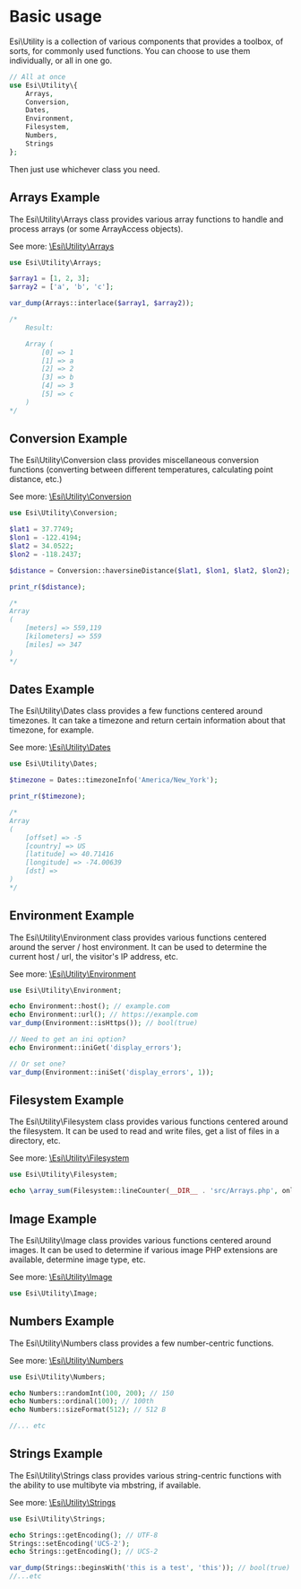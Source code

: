 # Basic usage

Esi\Utility is a collection of various components that provides a toolbox, of sorts, for commonly used functions. You can 
choose to use them individually, or all in one go.

```php
// All at once
use Esi\Utility\{
    Arrays,
    Conversion,
    Dates,
    Environment,
    Filesystem,
    Numbers,
    Strings
};
```

Then just use whichever class you need.

## Arrays Example

The Esi\Utility\Arrays class provides various array functions to handle and process arrays (or some ArrayAccess objects).

See more: [\Esi\Utility\Arrays](arrays.md)

```php
use Esi\Utility\Arrays;

$array1 = [1, 2, 3];
$array2 = ['a', 'b', 'c'];

var_dump(Arrays::interlace($array1, $array2));

/*
    Result:

    Array (
        [0] => 1
        [1] => a
        [2] => 2
        [3] => b
        [4] => 3
        [5] => c
    )
*/
```

## Conversion Example

The Esi\Utility\Conversion class provides miscellaneous conversion functions (converting between different temperatures, calculating point distance, etc.)

See more: [\Esi\Utility\Conversion](conversion.md)

```php
use Esi\Utility\Conversion;

$lat1 = 37.7749;
$lon1 = -122.4194;
$lat2 = 34.0522;
$lon2 = -118.2437;

$distance = Conversion::haversineDistance($lat1, $lon1, $lat2, $lon2);

print_r($distance);

/*
Array
(
    [meters] => 559,119
    [kilometers] => 559
    [miles] => 347
)
*/
```

## Dates Example

The Esi\Utility\Dates class provides a few functions centered around timezones. It can take a timezone and return 
certain information about that timezone, for example.

See more: [\Esi\Utility\Dates](dates.md)

```php
use Esi\Utility\Dates;

$timezone = Dates::timezoneInfo('America/New_York');

print_r($timezone);

/*
Array
(
    [offset] => -5
    [country] => US
    [latitude] => 40.71416
    [longitude] => -74.00639
    [dst] => 
)
*/
```

## Environment Example

The Esi\Utility\Environment class provides various functions centered around the server / host environment. It can be used 
to determine the current host / url, the visitor's IP address, etc.

See more: [\Esi\Utility\Environment](environment.md)

```php
use Esi\Utility\Environment;

echo Environment::host(); // example.com
echo Environment::url(); // https://example.com
var_dump(Environment::isHttps()); // bool(true)

// Need to get an ini option?
echo Environment::iniGet('display_errors');

// Or set one?
var_dump(Environment::iniSet('display_errors', 1));
```

## Filesystem Example

The Esi\Utility\Filesystem class provides various functions centered around the filesystem. It can be used 
to read and write files, get a list of files in a directory, etc.

See more: [\Esi\Utility\Filesystem](filesystem.md)

```php
use Esi\Utility\Filesystem;

echo \array_sum(Filesystem::lineCounter(__DIR__ . 'src/Arrays.php', onlyLineCount: true)); // 252
```

## Image Example

The Esi\Utility\Image class provides various functions centered around images. It can be used 
to determine if various image PHP extensions are available, determine image type, etc.

See more: [\Esi\Utility\Image](image.md)

```php
use Esi\Utility\Image;
```

## Numbers Example

The Esi\Utility\Numbers class provides a few number-centric functions.

See more: [\Esi\Utility\Numbers](numbers.md)

```php
use Esi\Utility\Numbers;

echo Numbers::randomInt(100, 200); // 150
echo Numbers::ordinal(100); // 100th
echo Numbers::sizeFormat(512); // 512 B

//... etc
```

## Strings Example

The Esi\Utility\Strings class provides various string-centric functions with the ability to use multibyte via mbstring, if available.

See more: [\Esi\Utility\Strings](strings.md)

```php
use Esi\Utility\Strings;

echo Strings::getEncoding(); // UTF-8
Strings::setEncoding('UCS-2');
echo Strings::getEncoding(); // UCS-2

var_dump(Strings::beginsWith('this is a test', 'this')); // bool(true)
//...etc
```